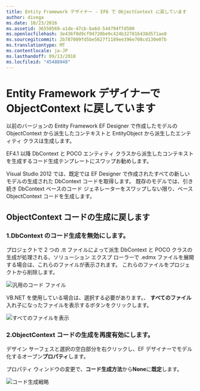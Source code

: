 ```yaml
---
title: Entity Framework デザイナー - EF6 で ObjectContext に戻しています
author: divega
ms.date: 10/23/2016
ms.assetid: 36550569-a1de-47cb-ba6d-544794ffd500
ms.openlocfilehash: 3e436f0d9cf94720be9c424b327816438d571ae8
ms.sourcegitcommit: 2b787009fd5be5627f1189ee396e708cd130e07b
ms.translationtype: MT
ms.contentlocale: ja-JP
ms.lasthandoff: 09/13/2018
ms.locfileid: "45488948"
---
```

# <a name="reverting-to-objectcontext-in-entity-framework-designer"></a>Entity Framework デザイナーで ObjectContext に戻しています
以前のバージョンの Entity Framework EF Designer で作成したモデルの ObjectContext から派生したコンテキストと EntityObject から派生したエンティティ クラスは生成します。

EF4.1 以降 DbContext と POCO エンティティ クラスから派生したコンテキストを生成するコード生成テンプレートにスワップお勧めします。

Visual Studio 2012 では、既定では EF Designer で作成されたすべての新しいモデルの生成された DbContext コードを取得します。 既存のモデルでは、引き続き DbContext ベースのコード ジェネレーターをスワップしない限り、ベース ObjectContext コードを生成します。

## <a name="reverting-back-to-objectcontext-code-generation"></a>ObjectContext コードの生成に戻します

### <a name="1-disable-dbcontext-code-generation"></a>1.DbContext のコード生成を無効にします。

プロジェクトで 2 つの .tt ファイルによって派生 DbContext と POCO クラスの生成が処理される、ソリューション エクスプ ローラーで .edmx ファイルを展開する場合は、これらのファイルが表示されます。 これらのファイルをプロジェクトから削除します。

![汎用のコード ファイル](~/ef6/media/codegenfiles.png)

VB.NET を使用している場合は、選択する必要があります。、 **すべてのファイル**入れ子になったファイルを表示するボタンをクリックします。

![すべてのファイルを表示](~/ef6/media/showallfiles.png)

### <a name="2-re-enable-objectcontext-code-generation"></a>2.ObjectContext コードの生成を再度有効にします。

デザイン サーフェスと選択の空白部分を右クリックし、EF デザイナーでモデル化するオープン**プロパティ**します。

プロパティ ウィンドウの変更で、**コード生成方法**から**None**に**既定**します。

![コード生成戦略](~/ef6/media/codegenstrategy.png)
